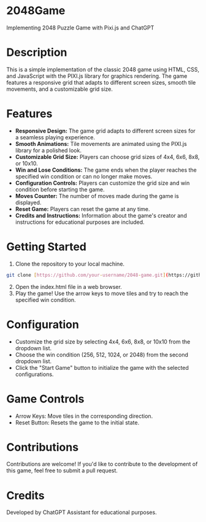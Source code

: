 # 2048Game
Implementing 2048 Puzzle Game with Pixi.js and ChatGPT

# Description
This is a simple implementation of the classic 2048 game using HTML, CSS, and JavaScript with the PIXI.js library for graphics rendering. The game features a responsive grid that adapts to different screen sizes, smooth tile movements, and a customizable grid size.

# Features
* **Responsive Design:** The game grid adapts to different screen sizes for a seamless playing experience.
* **Smooth Animations:** Tile movements are animated using the PIXI.js library for a polished look.
* **Customizable Grid Size:** Players can choose grid sizes of 4x4, 6x6, 8x8, or 10x10.
* **Win and Lose Conditions:** The game ends when the player reaches the specified win condition or can no longer make moves.
* **Configuration Controls:** Players can customize the grid size and win condition before starting the game.
* **Moves Counter:** The number of moves made during the game is displayed.
* **Reset Game:** Players can reset the game at any time.
* **Credits and Instructions:** Information about the game's creator and instructions for educational purposes are included.

# Getting Started
1. Clone the repository to your local machine.
```bash
git clone [https://github.com/your-username/2048-game.git](https://github.com/Moustafaa91/2048Game.git)
```
2. Open the index.html file in a web browser.
3. Play the game! Use the arrow keys to move tiles and try to reach the specified win condition.

# Configuration
* Customize the grid size by selecting 4x4, 6x6, 8x8, or 10x10 from the dropdown list.
* Choose the win condition (256, 512, 1024, or 2048) from the second dropdown list.
* Click the "Start Game" button to initialize the game with the selected configurations.

# Game Controls
* Arrow Keys: Move tiles in the corresponding direction.
* Reset Button: Resets the game to the initial state.

# Contributions
Contributions are welcome! If you'd like to contribute to the development of this game, feel free to submit a pull request.

# Credits
Developed by ChatGPT Assistant for educational purposes.

